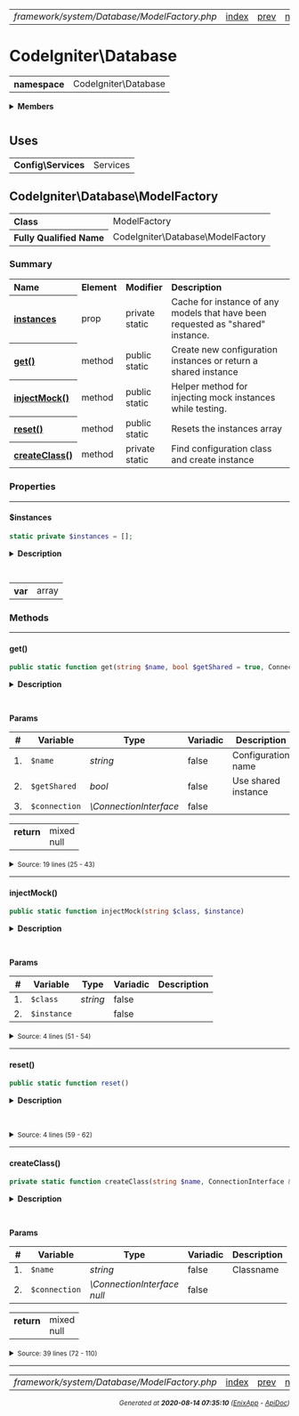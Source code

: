 


 



<table>
<tr>
<td style="width:100%"><em>framework/system/Database/ModelFactory.php</em></td>
<td><a href="../../../../../../api/index.md">index</a></td>
<td><a href="../../../../../../api/vendor/codeigniter4/framework/system/Database/MigrationRunner.md">prev</a></td>
<td><a href="../../../../../../api/vendor/codeigniter4/framework/system/Database/MySQLi/Builder.md">next</a></td>
</tr>
</table>







# CodeIgniter\Database 
<table style="text-align:left">
<tr><th>namespace</th><td>CodeIgniter\Database</td></tr>
</table>

 

<details>
<summary style="margin-bottom:12px;"><strong>Members</strong></summary>
<table>
<tr><td><a href="../../../../../../api/vendor/codeigniter4/framework/system/Database/BaseBuilder.md">CodeIgniter\Database\BaseBuilder</a></td></tr>
<tr><td><a href="../../../../../../api/vendor/codeigniter4/framework/system/Database/BaseConnection.md">CodeIgniter\Database\BaseConnection</a></td></tr>
<tr><td><a href="../../../../../../api/vendor/codeigniter4/framework/system/Database/BasePreparedQuery.md">CodeIgniter\Database\BasePreparedQuery</a></td></tr>
<tr><td><a href="../../../../../../api/vendor/codeigniter4/framework/system/Database/BaseResult.md">CodeIgniter\Database\BaseResult</a></td></tr>
<tr><td><a href="../../../../../../api/vendor/codeigniter4/framework/system/Database/BaseUtils.md">CodeIgniter\Database\BaseUtils</a></td></tr>
<tr><td><a href="../../../../../../api/vendor/codeigniter4/framework/system/Database/Config.md">CodeIgniter\Database\Config</a></td></tr>
<tr><td><a href="../../../../../../api/vendor/codeigniter4/framework/system/Database/ConnectionInterface.md">CodeIgniter\Database\ConnectionInterface</a></td></tr>
<tr><td><a href="../../../../../../api/vendor/codeigniter4/framework/system/Database/Database.md">CodeIgniter\Database\Database</a></td></tr>
<tr><td><a href="../../../../../../api/vendor/codeigniter4/framework/system/Database/Exceptions/DataException.md">CodeIgniter\Database\Exceptions\DataException</a></td></tr>
<tr><td><a href="../../../../../../api/vendor/codeigniter4/framework/system/Database/Exceptions/DatabaseException.md">CodeIgniter\Database\Exceptions\DatabaseException</a></td></tr>
<tr><td><a href="../../../../../../api/vendor/codeigniter4/framework/system/Database/Exceptions/ExceptionInterface.md">CodeIgniter\Database\Exceptions\ExceptionInterface</a></td></tr>
<tr><td><a href="../../../../../../api/vendor/codeigniter4/framework/system/Database/Forge.md">CodeIgniter\Database\Forge</a></td></tr>
<tr><td><a href="../../../../../../api/vendor/codeigniter4/framework/system/Database/Migration.md">CodeIgniter\Database\Migration</a></td></tr>
<tr><td><a href="../../../../../../api/vendor/codeigniter4/framework/system/Database/MigrationRunner.md">CodeIgniter\Database\MigrationRunner</a></td></tr>
<tr><td><a href="../../../../../../api/vendor/codeigniter4/framework/system/Database/ModelFactory.md">CodeIgniter\Database\ModelFactory</a></td></tr>
<tr><td><a href="../../../../../../api/vendor/codeigniter4/framework/system/Database/MySQLi/Builder.md">CodeIgniter\Database\MySQLi\Builder</a></td></tr>
<tr><td><a href="../../../../../../api/vendor/codeigniter4/framework/system/Database/MySQLi/Connection.md">CodeIgniter\Database\MySQLi\Connection</a></td></tr>
<tr><td><a href="../../../../../../api/vendor/codeigniter4/framework/system/Database/MySQLi/Forge.md">CodeIgniter\Database\MySQLi\Forge</a></td></tr>
<tr><td><a href="../../../../../../api/vendor/codeigniter4/framework/system/Database/MySQLi/PreparedQuery.md">CodeIgniter\Database\MySQLi\PreparedQuery</a></td></tr>
<tr><td><a href="../../../../../../api/vendor/codeigniter4/framework/system/Database/MySQLi/Result.md">CodeIgniter\Database\MySQLi\Result</a></td></tr>
<tr><td><a href="../../../../../../api/vendor/codeigniter4/framework/system/Database/MySQLi/Utils.md">CodeIgniter\Database\MySQLi\Utils</a></td></tr>
<tr><td><a href="../../../../../../api/vendor/codeigniter4/framework/system/Database/Postgre/Builder.md">CodeIgniter\Database\Postgre\Builder</a></td></tr>
<tr><td><a href="../../../../../../api/vendor/codeigniter4/framework/system/Database/Postgre/Connection.md">CodeIgniter\Database\Postgre\Connection</a></td></tr>
<tr><td><a href="../../../../../../api/vendor/codeigniter4/framework/system/Database/Postgre/Forge.md">CodeIgniter\Database\Postgre\Forge</a></td></tr>
<tr><td><a href="../../../../../../api/vendor/codeigniter4/framework/system/Database/Postgre/PreparedQuery.md">CodeIgniter\Database\Postgre\PreparedQuery</a></td></tr>
<tr><td><a href="../../../../../../api/vendor/codeigniter4/framework/system/Database/Postgre/Result.md">CodeIgniter\Database\Postgre\Result</a></td></tr>
<tr><td><a href="../../../../../../api/vendor/codeigniter4/framework/system/Database/Postgre/Utils.md">CodeIgniter\Database\Postgre\Utils</a></td></tr>
<tr><td><a href="../../../../../../api/vendor/codeigniter4/framework/system/Database/PreparedQueryInterface.md">CodeIgniter\Database\PreparedQueryInterface</a></td></tr>
<tr><td><a href="../../../../../../api/vendor/codeigniter4/framework/system/Database/Query.md">CodeIgniter\Database\Query</a></td></tr>
<tr><td><a href="../../../../../../api/vendor/codeigniter4/framework/system/Database/QueryInterface.md">CodeIgniter\Database\QueryInterface</a></td></tr>
<tr><td><a href="../../../../../../api/vendor/codeigniter4/framework/system/Database/ResultInterface.md">CodeIgniter\Database\ResultInterface</a></td></tr>
<tr><td><a href="../../../../../../api/vendor/codeigniter4/framework/system/Database/SQLite3/Builder.md">CodeIgniter\Database\SQLite3\Builder</a></td></tr>
<tr><td><a href="../../../../../../api/vendor/codeigniter4/framework/system/Database/SQLite3/Connection.md">CodeIgniter\Database\SQLite3\Connection</a></td></tr>
<tr><td><a href="../../../../../../api/vendor/codeigniter4/framework/system/Database/SQLite3/Forge.md">CodeIgniter\Database\SQLite3\Forge</a></td></tr>
<tr><td><a href="../../../../../../api/vendor/codeigniter4/framework/system/Database/SQLite3/PreparedQuery.md">CodeIgniter\Database\SQLite3\PreparedQuery</a></td></tr>
<tr><td><a href="../../../../../../api/vendor/codeigniter4/framework/system/Database/SQLite3/Result.md">CodeIgniter\Database\SQLite3\Result</a></td></tr>
<tr><td><a href="../../../../../../api/vendor/codeigniter4/framework/system/Database/SQLite3/Table.md">CodeIgniter\Database\SQLite3\Table</a></td></tr>
<tr><td><a href="../../../../../../api/vendor/codeigniter4/framework/system/Database/SQLite3/Utils.md">CodeIgniter\Database\SQLite3\Utils</a></td></tr>
<tr><td><a href="../../../../../../api/vendor/codeigniter4/framework/system/Database/Seeder.md">CodeIgniter\Database\Seeder</a></td></tr>
</table>
</details>



 
 ## Uses

<table style="text-align:left;">
<tr>
<td>
<strong>Config\Services</strong>
</td>
<td>Services</td>
</tr>
</table>



 
## CodeIgniter\Database\ModelFactory

<table style="text-align:left">
<tr><th>Class</th><td>ModelFactory</td></tr>
<tr><th>Fully Qualified Name</th><td>CodeIgniter\Database\ModelFactory</td></tr>
</table>




### Summary


<table style="text-align:left;">
<tr>
<th>Name</th>
<th>Element</th>
<th>Modifier</th>
<th>Description</th>
</tr>

<tr>
<th><a href="#instances"><strong>instances</strong></a></th>
<td>prop</td>
<td>
private<br>static

</td>
<td>Cache for instance of any models that
have been requested as &quot;shared&quot; instance.</td>
</tr>

<tr>
<th><a href="#get"><strong>get</strong>()</a></th>
<td>method</td>
<td>
public<br>static

</td>
<td>Create new configuration instances or return
a shared instance</td>
</tr>
<tr>
<th><a href="#injectMock"><strong>injectMock</strong>()</a></th>
<td>method</td>
<td>
public<br>static

</td>
<td>Helper method for injecting mock instances while testing.</td>
</tr>
<tr>
<th><a href="#reset"><strong>reset</strong>()</a></th>
<td>method</td>
<td>
public<br>static

</td>
<td>Resets the instances array</td>
</tr>
<tr>
<th><a href="#createClass"><strong>createClass</strong>()</a></th>
<td>method</td>
<td>
private<br>static

</td>
<td>Find configuration class and create instance</td>
</tr>

</table>





### Properties


<hr>

#### $instances

```php
static private $instances = [];
```

<details>
<summary style="margin-bottom:12px;"><strong>Description</strong></summary>

<table>
<tr><td>
Cache for instance of any models that
have been requested as "shared" instance.
</td></tr>
</table>


</details>



<table style="text-align:left">
</table>




<table>
<tr>
<th style="vertical-align:top;">var</th>
<td>array
</td>
</tr>
</table>







### Methods


<hr>

#### get()

```php
public static function get(string $name, bool $getShared = true, ConnectionInterface $connection = null)
```

<details>
<summary style="margin-bottom:12px;"><strong>Description</strong></summary>

<table>
<tr><td>
Create new configuration instances or return
a shared instance
</td></tr>
</table>


</details>



<table style="text-align:left">
</table>


**Params**

<table>
<thead>
<tr>
<th>#</th>
<th>Variable</th>
<th>Type</th>
<th>Variadic</th>
<th>Description</th>
</tr>
</thead>
<tbody>

<tr>
<td>1.</td>
<td><code>$name</code></td>
<td><em>string
</em></td>
<td>false</td>
<td>Configuration name</td>
</tr>

<tr>
<td>2.</td>
<td><code>$getShared</code></td>
<td><em>bool
</em></td>
<td>false</td>
<td>Use shared instance</td>
</tr>

<tr>
<td>3.</td>
<td><code>$connection</code></td>
<td><em>\ConnectionInterface
</em></td>
<td>false</td>
<td></td>
</tr>


</tbody>
</table>



<table>
<tr>
<th style="vertical-align:top;">return</th>
<td>mixed<br>null
</td>
</tr>
</table>





<details>
<summary><small>Source: 19 lines (25 - 43)</small></summary>

```php
public static function get(string $name, bool $getShared = true, ConnectionInterface $connection = null)
{
	$class = $name;
	if (($pos = strrpos($name, '\\')) !== false)
	{
		$class = substr($name, $pos + 1);
	}

	if (! $getShared)
	{
		return self::createClass($name, $connection);
	}

	if (! isset( self::$instances[$class] ))
	{
		self::$instances[$class] = self::createClass($name, $connection);
	}
	return self::$instances[$class];
}
```

</details>


<hr>

#### injectMock()

```php
public static function injectMock(string $class, $instance)
```

<details>
<summary style="margin-bottom:12px;"><strong>Description</strong></summary>

<table>
<tr><td>
Helper method for injecting mock instances while testing.
</td></tr>
</table>


</details>



<table style="text-align:left">
</table>


**Params**

<table>
<thead>
<tr>
<th>#</th>
<th>Variable</th>
<th>Type</th>
<th>Variadic</th>
<th>Description</th>
</tr>
</thead>
<tbody>

<tr>
<td>1.</td>
<td><code>$class</code></td>
<td><em>string
</em></td>
<td>false</td>
<td></td>
</tr>

<tr>
<td>2.</td>
<td><code>$instance</code></td>
<td><em>
</em></td>
<td>false</td>
<td></td>
</tr>


</tbody>
</table>








<details>
<summary><small>Source: 4 lines (51 - 54)</small></summary>

```php
public static function injectMock(string $class, $instance)
{
	self::$instances[$class] = $instance;
}
```

</details>


<hr>

#### reset()

```php
public static function reset()
```

<details>
<summary style="margin-bottom:12px;"><strong>Description</strong></summary>

<table>
<tr><td>
Resets the instances array
</td></tr>
</table>


</details>



<table style="text-align:left">
</table>










<details>
<summary><small>Source: 4 lines (59 - 62)</small></summary>

```php
public static function reset()
{
	static::$instances = [];
}
```

</details>


<hr>

#### createClass()

```php
private static function createClass(string $name, ConnectionInterface &$connection = null)
```

<details>
<summary style="margin-bottom:12px;"><strong>Description</strong></summary>

<table>
<tr><td>
Find configuration class and create instance
</td></tr>
</table>


</details>



<table style="text-align:left">
</table>


**Params**

<table>
<thead>
<tr>
<th>#</th>
<th>Variable</th>
<th>Type</th>
<th>Variadic</th>
<th>Description</th>
</tr>
</thead>
<tbody>

<tr>
<td>1.</td>
<td><code>$name</code></td>
<td><em>string
</em></td>
<td>false</td>
<td>Classname</td>
</tr>

<tr>
<td>2.</td>
<td><code>$connection</code></td>
<td><em>\ConnectionInterface<br>null
</em></td>
<td>false</td>
<td></td>
</tr>


</tbody>
</table>



<table>
<tr>
<th style="vertical-align:top;">return</th>
<td>mixed<br>null
</td>
</tr>
</table>





<details>
<summary><small>Source: 39 lines (72 - 110)</small></summary>

```php
private static function createClass(string $name, ConnectionInterface &$connection = null)
{
	if (class_exists($name))
	{
		return new $name();
	}

	$locator = Services::locator();
	$file    = $locator->locateFile($name, 'Models');

	if (empty($file))
	{
		// No file found - check if the class was namespaced
		if (strpos($name, '\\') !== false)
		{
			// Class was namespaced and locateFile couldn't find it
			return null;
		}

		// Check all namespaces
		$files = $locator->search('Models/' . $name);
		if (empty($files))
		{
			return null;
		}

		// Get the first match (prioritizes user and framework)
		$file = reset($files);
	}

	$name = $locator->getClassname($file);

	if (empty($name))
	{
		return null;
	}

	return new $name($connection);
}
```

</details>





 


 
  




<hr>

<table>
<tr>
<td style="width:100%"><em>framework/system/Database/ModelFactory.php</em></td>
<td><a href="../../../../../../api/index.md">index</a></td>
<td><a href="../../../../../../api/vendor/codeigniter4/framework/system/Database/MigrationRunner.md">prev</a></td>
<td><a href="../../../../../../api/vendor/codeigniter4/framework/system/Database/MySQLi/Builder.md">next</a></td>
<td><a href="#">top</a></td></tr>
</table>




<div style="text-align:right;">

<small>_Generated at **2020-08-14 07:35:10**_ *([EnixApp](https://github.com/enix-app) - [ApiDoc](https://github.com/enix-app/apidoc))*</small>
</div>